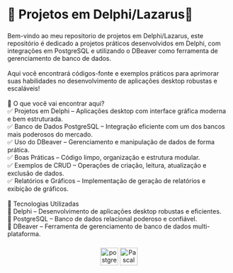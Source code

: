 <h1 align="left">🔷 Projetos em Delphi/Lazarus🚀</h1>

###

<p align="left">Bem-vindo ao meu repositorio de projetos em Delphi/Lazarus, este repositório é dedicado a projetos práticos desenvolvidos em Delphi, com integrações em PostgreSQL e utilizando o DBeaver como ferramenta de gerenciamento de banco de dados.<br><br>Aqui você encontrará códigos-fonte e exemplos práticos para aprimorar suas habilidades no desenvolvimento de aplicações desktop robustas e escaláveis!<br><br>📌 O que você vai encontrar aqui?<br>✅ Projetos em Delphi – Aplicações desktop com interface gráfica moderna e bem estruturada.<br>✅ Banco de Dados PostgreSQL – Integração eficiente com um dos bancos mais poderosos do mercado.<br>✅ Uso do DBeaver – Gerenciamento e manipulação de dados de forma prática.<br>✅ Boas Práticas – Código limpo, organização e estrutura modular.<br>✅ Exemplos de CRUD – Operações de criação, leitura, atualização e exclusão de dados.<br>✅ Relatórios e Gráficos – Implementação de geração de relatórios e exibição de gráficos.<br><br>🔧 Tecnologias Utilizadas<br>🔹 Delphi – Desenvolvimento de aplicações desktop robustas e eficientes.<br>🔹 PostgreSQL – Banco de dados relacional poderoso e confiável.<br>🔹 DBeaver – Ferramenta de gerenciamento de banco de dados multi-plataforma.</p>

###

<div align="center">
  <img src="https://cdn.jsdelivr.net/gh/devicons/devicon/icons/postgresql/postgresql-original.svg" height="40" alt="postgresql logo" />
  <img src="https://www.google.com/url?sa=i&url=https%3A%2F%2Fmedium.com%2F%40mwendakelvinblog%2Fobject-pascal-the-language-that-brought-object-oriented-programming-to-delphi-6536dd731d47&psig=AOvVaw1lSfhtiG3WYtyLTfFfczOz&ust=1742562997020000&source=images&cd=vfe&opi=89978449&ved=0CBQQjRxqFwoTCKCT7ZbfmIwDFQAAAAAdAAAAABAJ" height="40" alt="Pascal logo" />
</div>

###
